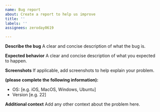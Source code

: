 ```yaml
---
name: Bug report
about: Create a report to help us improve
title: ''
labels: ''
assignees: zeroday0619

---
```


**Describe the bug**
A clear and concise description of what the bug is.

**Expected behavior**
A clear and concise description of what you expected to happen.

**Screenshots**
If applicable, add screenshots to help explain your problem.

**(please complete the following information):**
 - OS: [e.g. iOS, MacOS, Windows, Ubuntu]
 - Version [e.g. 22]


**Additional context**
Add any other context about the problem here.
